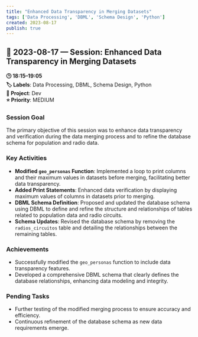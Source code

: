 ```yaml
---
title: "Enhanced Data Transparency in Merging Datasets"
tags: ['Data Processing', 'DBML', 'Schema Design', 'Python']
created: 2023-08-17
publish: true
---
```


## 📅 2023-08-17 — Session: Enhanced Data Transparency in Merging Datasets

**🕒 18:15–19:05**  
**🏷️ Labels**: Data Processing, DBML, Schema Design, Python  
**📂 Project**: Dev  
**⭐ Priority**: MEDIUM  


### Session Goal
The primary objective of this session was to enhance data transparency and verification during the data merging process and to refine the database schema for population and radio data.

### Key Activities
- **Modified `geo_personas` Function**: Implemented a loop to print columns and their maximum values in datasets before merging, facilitating better data transparency.
- **Added Print Statements**: Enhanced data verification by displaying maximum values of columns in datasets prior to merging.
- **DBML Schema Definition**: Proposed and updated the database schema using DBML to define and refine the structure and relationships of tables related to population data and radio circuits.
- **Schema Updates**: Revised the database schema by removing the `radios_circuitos` table and detailing the relationships between the remaining tables.

### Achievements
- Successfully modified the `geo_personas` function to include data transparency features.
- Developed a comprehensive DBML schema that clearly defines the database relationships, enhancing data modeling and integrity.

### Pending Tasks
- Further testing of the modified merging process to ensure accuracy and efficiency.
- Continuous refinement of the database schema as new data requirements emerge.
